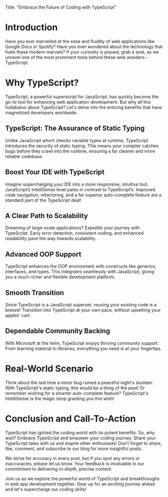 Title: "Embrace the Future of Coding with TypeScript"

# Introduction
Have you ever marvelled at the ease and fluidity of web applications like Google Docs or Spotify? Have you ever wondered about the technology that fuels these modern marvels? If your curiosity is piqued, grab a seat, as we unravel one of the most prominent tools behind these web wonders - TypeScript.

# Why TypeScript?
TypeScript, a powerful superscript for JavaScript, has quickly become the go-to tool for enhancing web application development. But why all this hullabaloo about TypeScript? Let's delve into the enticing benefits that have magnetized developers worldwide.

## TypeScript: The Assurance of Static Typing
Unlike JavaScript which checks variable types at runtime, TypeScript introduces the security of static typing. This means your compiler catches bugs before they crawl into the runtime, ensuring a far cleaner and more reliable codebase. 

## Boost Your IDE with TypeScript
Imagine supercharging your IDE into a more responsive, intuitive tool. JavaScript’s IntelliSense level pales in contrast to TypeScript’s. Improved code navigation, refactoring, and a far superior auto-complete feature are a standard part of the TypeScript deal!

## A Clear Path to Scalability
Dreaming of large-scale applications? Expedite your journey with TypeScript. Early error detection, consistent coding, and enhanced readability pave the way towards scalability.

## Advanced OOP Support
TypeScript enhances the OOP environment with constructs like generics, interfaces, and types. This integrates seamlessly with JavaScript, giving you a much richer and flexible development platform.

## Smooth Transition
Since TypeScript is a JavaScript superset, reusing your existing code is a breeze! Transition into TypeScript at your own pace, without upsetting your apples' cart.

## Dependable Community Backing
With Microsoft at the helm, TypeScript enjoys thriving community support. From learning material to libraries, everything you need is at your fingertips.

# Real-World Scenario 
Think about the last time a minor bug ruined a peaceful night's slumber. With TypeScript's static typing, this would be a thing of the past! Or remember wishing for a smarter auto-complete feature? TypeScript's IntelliSense is the magic lamp granting you this wish!

# Conclusion and Call-To-Action
TypeScript has ignited the coding world with its potent benefits. So, why wait? Embrace TypeScript and empower your coding journey. Share your TypeScript tales with us and inspire other enthusiasts! Don’t forget to share, like, comment, and subscribe to our blog for more insightful posts.

We strive for accuracy in every post, but if you spot any errors or inaccuracies, please let us know. Your feedback is invaluable in our commitment to delivering in-depth, precise content.

Join us as we explore the powerful world of TypeScript and breakthroughs in web app development together. Gear up for an exciting journey ahead and let's supercharge our coding skills!